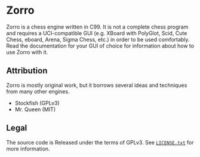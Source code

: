 # Zorro

Zorro is a chess engine written in C99. It is not a complete chess program and requires a UCI-compatible GUI (e.g. XBoard with PolyGlot, Scid, Cute Chess, eboard, Arena, Sigma Chess, etc.) in order to be used comfortably. Read the documentation for your GUI of choice for information about how to use Zorro with it.


## Attribution

Zorro is mostly original work, but it borrows several ideas and techniques from many other engines.

- Stockfish (GPLv3)
- Mr. Queen (MIT)

## Legal

The source code is Released under the terms of GPLv3. See [`LICENSE.txt`](LICENSE.txt) for more information.
